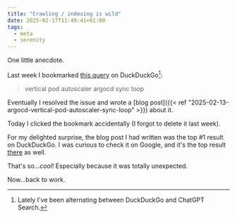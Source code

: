 ```yaml
---
title: "Crawling / indexing is wild"
date: 2025-02-17T11:49:41+01:00
tags:
  - meta
  - serenity
---
```


One little anecdote.

Last week I bookmarked [this query](https://duckduckgo.com/?q=vertical+pod+autoscaler+argocd+sync+loop&ia=web) on DuckDuckGo[^1]:

> vertical pod autoscaler argocd sync loop

Eventually I resolved the issue and wrote a [blog post]({{< ref "2025-02-13-argocd-vertical-pod-autoscaler-sync-loop" >}}) about it.

Today I clicked the bookmark accidentally (I forgot to delete it last week).

For my delighted surprise, the blog post I had written was the top #1 result on
DuckDuckGo. I was curious to check it on Google, and it's the top result
[there](https://www.google.com/search?hl=en&q=vertical%20pod%20autoscaler%20argocd%20sync%20loop)
as well.

That's so..._cool_! Especially because it was totally unexpected.

Now...back to work.


[^1]: Lately I've been alternating between DuckDuckGo and ChatGPT Search.
